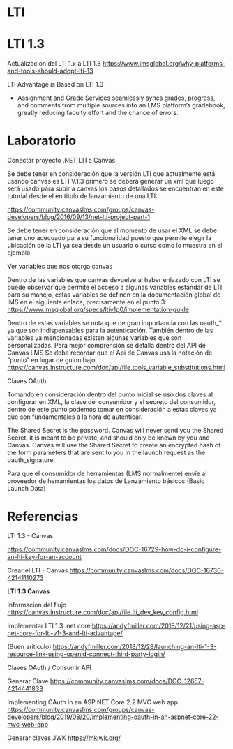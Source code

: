 # LTI



# LTI 1.3


Actualizacion del LTI 1.x a LTI 1.3
https://www.imsglobal.org/why-platforms-and-tools-should-adopt-lti-13


LTI Advantage is Based on LTI 1.3

- Assignment and Grade Services seamlessly syncs grades, progress, and comments from multiple sources into an LMS platform’s gradebook, greatly reducing faculty effort and the chance of errors.
	


# Laboratorio

Conectar proyecto .NET LTI a Canvas

Se debe tener en consideración que la versión LTI que actualmente está usando canvas es LTI V.1.3 primero se deberá generar un xml que luego será usado para subir a canvas los pasos detallados se encuentran en este tutorial desde el en titulo de lanzamiento de una LTI: 

https://community.canvaslms.com/groups/canvas-developers/blog/2016/09/13/net-lti-project-part-1



Se debe tener en consideración que al momento de usar el XML se debe tener uno adecuado para su funcionalidad puesto que permite elegir la ubicación de la LTI ya sea desde un usuario o curso como lo muestra en el ejemplo.
 
Ver variables que nos otorga canvas

Dentro de las variables que canvas devuelve al haber enlazado con LTI se puede observar que permite el acceso a algunas variables estándar de LTI para su manejo, estas variables se definen en la documentación global de IMS en el siguiente enlace, precisamente en el punto 3:
https://www.imsglobal.org/specs/ltiv1p0/implementation-guide

Dentro de estas variables se nota que de gran importancia con las oauth_* ya que son indispensables para la autenticación.
También dentro de las variables ya mencionadas existen algunas variables que son personalizadas. Para mejor comprensión se detalla dentro del API de Canvas LMS
Se debe recordar que el Api de Canvas usa la notación de “punto” en lugar de guion bajo.
https://canvas.instructure.com/doc/api/file.tools_variable_substitutions.html

Claves OAuth

Tomando en consideración dentro del punto inicial se usó dos claves al configurar en XML, la clave del consumidor y el secreto del  consumidor, dentro de este punto podemos tomar en consideración a estas claves ya que son fundamentales a la hora de autenticar.


The Shared Secret is the password.  Canvas will never send you the Shared Secret, it is meant to be private, and should only be known by you and Canvas.  Canvas will use the Shared Secret to create an encrypted hash of the form parameters that are sent to you in the launch request as the oauth_signature.


Para que el consumidor de  herramientas  (LMS  normalmente)  envíe al proveedor de herramientas los datos de Lanzamiento básicos (Basic Launch Data)



# Referencias


LTI 1.3 - Canvas

https://community.canvaslms.com/docs/DOC-16729-how-do-i-configure-an-lti-key-for-an-account



Crear el LTI - Canvas
https://community.canvaslms.com/docs/DOC-16730-42141110273

 

**LTI 1.3 Canvas**


Informacion del flujo
https://canvas.instructure.com/doc/api/file.lti_dev_key_config.html


Implementar LTI 1.3 .net core
https://andyfmiller.com/2018/12/21/using-asp-net-core-for-lti-v1-3-and-lti-advantage/


(Buen ariticulo)
https://andyfmiller.com/2018/12/28/launching-an-lti-1-3-resource-link-using-openid-connect-third-party-login/


Claves OAuth / Consumir API


Generar Clave
https://community.canvaslms.com/docs/DOC-12657-4214441833



Implementing OAuth in an ASP.NET Core 2.2 MVC web app
https://community.canvaslms.com/groups/canvas-developers/blog/2019/08/20/implementing-oauth-in-an-aspnet-core-22-mvc-web-app



Generar claves JWK
https://mkjwk.org/



